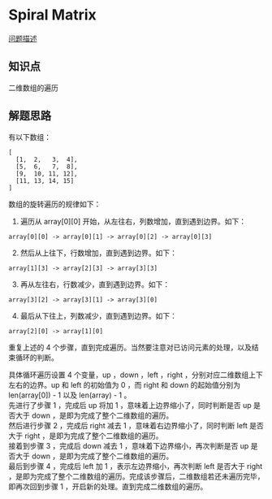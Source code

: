 # Spiral Matrix

[问题描述](https://leetcode.com/problems/spiral-matrix/description/)

## 知识点

二维数组的遍历

## 解题思路

有以下数组：

```text
[
  [1,  2,   3,  4],
  [5,  6,   7,  8],
  [9,  10, 11, 12],
  [11, 13, 14, 15]
]
```

数组的旋转遍历的规律如下：

1. 遍历从 array[0][0] 开始，从左往右，列数增加，直到遇到边界。如下：

```text
array[0][0] -> array[0][1] -> array[0][2] -> array[0][3]
```

2. 然后从上往下，行数增加，直到遇到边界。如下：

```text
array[1][3] -> array[2][3] -> array[3][3]
```

3. 再从左往右，行数减少，直到遇到边界。如下：

```text
array[3][2] -> array[3][1] -> array[3][0]
```

4. 最后从下往上，列数减少，直到遇到边界。如下：

```text
array[2][0] -> array[1][0]
```

重复上述的 4 个步骤，直到完成遍历。当然要注意对已访问元素的处理，以及结束循环的判断。

具体循环遍历设置 4 个变量，up ，down ，left ，right ，分别对应二维数组上下左右的边界。up 和 left 的初始值为 0 ，而 right 和 down 的起始值分别为 len(array[0]) - 1 以及 len(array) - 1 。  
先进行了步骤 1 ，完成后 up 将加 1 ，意味着上边界缩小了，同时判断是否 up 是否大于 down ，是即为完成了整个二维数组的遍历。  
然后进行步骤 2 ，完成后 right 减去 1 ，意味着右边界缩小了，同时判断 left 是否大于 right ，是即为完成了整个二维数组的遍历。  
接着到步骤 3 ，完成后 down 减去 1 ，意味着下边界缩小，再次判断是否 up 是否大于 down ，是即为完成了整个二维数组的遍历。  
最后到步骤 4 ，完成后 left 加 1 ，表示左边界缩小，再次判断 left 是否大于 right ，是即为完成了整个二维数组的遍历。完成该步骤后，二维数组若还未遍历完毕，即再次回到步骤 1 ，开启新的处理。直到完成二维数组的遍历。
